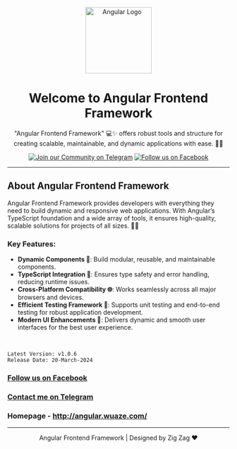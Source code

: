 <p align="center">
    <img src="https://icon-library.com/images/angularjs-icon/angularjs-icon-15.jpg" alt="Angular Logo" width="150">
</p>

<h1 align="center">Welcome to Angular Frontend Framework</h1>

<p align="center">"Angular Frontend Framework" 💻✨ offers robust tools and structure for creating scalable, maintainable, and dynamic applications with ease. 🚀🌐</p>

<p align="center">
    <a href="https://t.me/dark_net_studio"><img src="https://img.shields.io/badge/Join%20our%20Telegram%20Community-blue?style=social&logo=telegram" alt="Join our Community on Telegram" title="Join our Community on Telegram"></a>
    <a href="https://www.facebook.com/MaesterShahin"><img src="https://img.shields.io/badge/Follow%20us%20on%20Facebook-blue?style=social&logo=facebook" alt="Follow us on Facebook" title="Follow us on Facebook"></a>
</p>

<hr>

## About Angular Frontend Framework

Angular Frontend Framework provides developers with everything they need to build dynamic and responsive web applications. With Angular’s TypeScript foundation and a wide array of tools, it ensures high-quality, scalable solutions for projects of all sizes. 🌟✨

### Key Features:
- **Dynamic Components 🧩**: Build modular, reusable, and maintainable components.
- **TypeScript Integration 📘**: Ensures type safety and error handling, reducing runtime issues.
- **Cross-Platform Compatibility 🌐**: Works seamlessly across all major browsers and devices.
- **Efficient Testing Framework 🧪**: Supports unit testing and end-to-end testing for robust application development.
- **Modern UI Enhancements 🎨**: Delivers dynamic and smooth user interfaces for the best user experience.

</br>

```
Latest Version: v1.0.6
Release Date: 20-March-2024
```

### [Follow us on Facebook](https://www.facebook.com/MaesterShahin)
### [Contact me on Telegram](https://t.me/dark_net_studio)
### Homepage - http://angular.wuaze.com/

---

<p align="center"> Angular Frontend Framework | Designed by Zig Zag ❤️</p>

